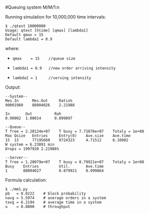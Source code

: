 #Queuing system M/M/1:n

Running simulation for 10,000,000 time intervals:
```
$ ./qtest 10000000
Usage: qtest [htime] [qmax] [lambda1]
Default qmax = 15
Default lambda1 = 0.9
```
where:

- `qmax    = 15    //queue size`

- `lambda1 = 0.9   //new order arriving intensity`

- `lambda2 = 1     //serving intensity`

Output:
```
--System--
Mes.In      Mes.Out     Ratio%
90001960	88004026	2.21988

In	     Out	      Roh
0.90002	 1.00014	  0.899897

--Queue--
T free = 2.28124e+07	T busy = 7.71876e+07	Totaly = 1e+08
Max	Qsize	Entries	    Entry(0)	Ave.size	Ave.time
15	13	    77195660	9724323		4.71512		6.10802
W system = 6.23891 min
Drops = 1997920	2.21986%

--Server--
T free = 1.20079e+07	T busy = 8.79921e+07	Totaly = 1e+08
Busy	Entries	        Util.		Ave.time
1	    88004027	    0.879921	0.999864
```

Formula calculation:
```
$ ./mm1.py
pb   = 0.0222    # block probability
navg = 5.5974    # average orders in a system
tavg = 6.2194    # average time in a system
u    = 0.8800    # throughput

```
